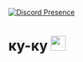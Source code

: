 [![Discord Presence](https://lanyard.cnrad.dev/api/513364759467261952)](https://discord.com/users/513364759467261952)

<h1>
  ку-ку
  <img src="https://media.giphy.com/media/hvRJCLFzcasrR4ia7z/giphy.gif" width="30px"/>
</h1>

